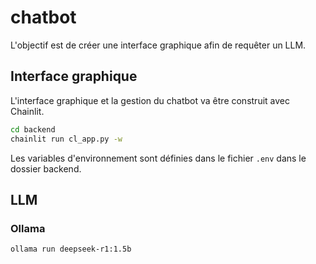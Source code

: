 # chatbot

L'objectif est de créer une interface graphique afin de requêter un LLM.

## Interface graphique

L'interface graphique et la gestion du chatbot va être construit avec Chainlit.

````bash
cd backend
chainlit run cl_app.py -w
````

Les variables d'environnement sont définies dans le fichier `.env` dans le dossier backend.

## LLM

### Ollama

```bash
ollama run deepseek-r1:1.5b
```


